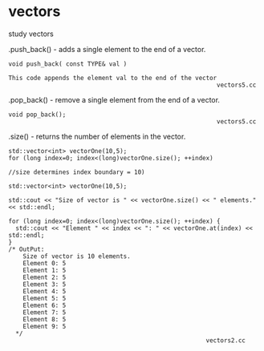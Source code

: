 vectors
=======

study vectors

.push_back() - adds a single element to the end of a vector.
  
    void push_back( const TYPE& val )
      
    This code appends the element val to the end of the vector
                                                              vectors5.cc
    
.pop_back() - remove a single element from the end of a vector.
    
    void pop_back();
                                                              vectors5.cc
   
.size() - returns the number of elements in the vector.
    
    std::vector<int> vectorOne(10,5);
    for (long index=0; index<(long)vectorOne.size(); ++index)
    
    //size determines index boundary = 10)
                                                              
    std::vector<int> vectorOne(10,5);
    
    std::cout << "Size of vector is " << vectorOne.size() << " elements." << std::endl;
    
    for (long index=0; index<(long)vectorOne.size(); ++index) {
      std::cout << "Element " << index << ": " << vectorOne.at(index) << std::endl;
    }
    /* OutPut:
        Size of vector is 10 elements.
        Element 0: 5
        Element 1: 5
        Element 2: 5
        Element 3: 5
        Element 4: 5
        Element 5: 5
        Element 6: 5
        Element 7: 5
        Element 8: 5
        Element 9: 5
      */
                                                           vectors2.cc
